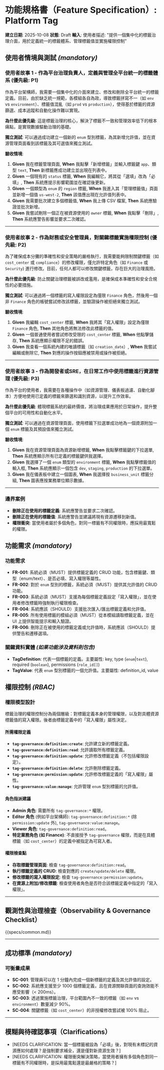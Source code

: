 # 功能規格書（Feature Specification）: Platform Tag

**建立日期**: 2025-10-08
**狀態**: Draft
**輸入**: 使用者描述: "提供一個集中化的標籤治理介面，用於定義統一的標籤體系、管理標籤值並實施權限控制"

## 使用者情境與測試 *(mandatory)*

### 使用者故事 1 - 作為平台治理負責人，定義與管理全平台統一的標籤體系 (優先級: P1)

作為平台架構師，我需要一個集中化的介面來建立、修改和刪除全平台統一的標籤定義。目前，由於缺乏統一規範，各模組各自為政，導致標籤拼寫不一（如 `env` vs `environment`）、標籤值混亂（如 `prod` vs `production`），使得基於標籤的資源篩選、成本追蹤和自動化操作難以實現。

**為什麼此優先級**: 這是標籤治理的核心，解決了標籤不一致和管理效率低下的根本痛點，是實現數據驅動治理的基礎。

**獨立測試**: 可以通過成功建立一個新的 `enum` 型別標籤，為其新增允許值，並在資源管理頁面看到該標籤及其可選值來獨立測試。

**驗收情境**:

1.  **Given** 我在標籤管理頁面, **When** 我點擊「新增標籤」並輸入標籤鍵 `app`、類型 `text`, **Then** 新標籤應成功建立並出現在列表中。
2.  **Given** 一個現有的 `status` 標籤, **When** 我編輯它，將其從「選填」改為「必填」, **Then** 系統應提示影響範圍並在確認後更新。
3.  **Given** 一個類型為 `enum` 的 `region` 標籤, **When** 我進入其「管理標籤值」頁面並新增一個值 `us-west-2`, **Then** 該值應出現在允許值列表中。
4.  **Given** 我需要批次建立多個標籤值, **When** 我上傳 CSV 檔案, **Then** 系統應驗證並批次新增。
5.  **Given** 我嘗試刪除一個正在被資源使用的 `owner` 標籤, **When** 我點擊「刪除」, **Then** 系統應警告影響並要求二次確認。

---

### 使用者故事 2 - 作為財務或安全管理員，對關鍵標籤實施權限控制 (優先級: P2)

為了確保成本分攤的準確性和安全策略的嚴格執行，我需要能夠限制關鍵標籤（如 `cost_center` 或 `compliance`）的修改權限，僅允許特定角色（如 `Finance` 或 `Security`) 進行修改。目前，任何人都可以修改關鍵標籤，存在巨大的治理風險。

**為什麼此優先級**: 防止關鍵治理標籤被誤改或濫用，是確保成本準確性和安全合規性的必要措施。

**獨立測試**: 可以通過將一個標籤的寫入權限設定為僅限 `Finance` 角色，然後用一個非 `Finance` 角色的帳號嘗試修改該標籤，並驗證操作被拒絕來獨立測試。

**驗收情境**:

1.  **Given** 我編輯 `cost_center` 標籤, **When** 我將其「寫入權限」設定為僅限 `Finance` 角色, **Then** 其他角色將無法修改此標籤的值。
2.  **Given** 一個普通使用者嘗試修改受限的 `cost_center` 標籤, **When** 他點擊儲存, **Then** 系統應顯示權限不足的錯誤。
3.  **Given** 我查看一個系統內建的唯讀標籤（如 `creation_date`）, **When** 我嘗試編輯或刪除它, **Then** 對應的操作按鈕應被禁用或操作被拒絕。

---

### 使用者故事 3 - 作為開發者或SRE，在日常工作中使用標籤進行資源管理 (優先級: P3)

作為平台的使用者，我需要在各種操作中（如資源管理、儀表板過濾、自動化腳本）方便地使用已定義的標籤來篩選和識別資源，以提升工作效率。

**為什麼此優先級**: 體現標籤系統的最終價值，將治理成果應用於日常操作，提升整個平台的可用性和自動化水平。

**獨立測試**: 可以通過在資源管理頁面，使用標籤下拉選單成功地為一個資源附加一個 `enum` 標籤及其預設值來獨立測試。

**驗收情境**:

1.  **Given** 我在資源管理頁面為資源新增標籤, **When** 我點擊標籤鍵的下拉選單, **Then** 系統應顯示所有已定義的標籤鍵供我選擇。
2.  **Given** 我選擇了一個 `enum` 類型的 `environment` 標籤, **When** 我點擊標籤值的輸入框, **Then** 系統應顯示一個包含 `dev`, `staging`, `production` 的下拉選單。
3.  **Given** 我在儀表板中建立一個圖表, **When** 我選擇按 `business_unit` 標籤分組, **Then** 圖表應按業務單位顯示數據。

---

### 邊界案例

- **刪除正在使用的標籤定義**: 系統應警告並要求二次確認。
- **刪除正在使用的標籤值**: 系統應警告並建議將現有資源遷移到新值。
- **權限衝突**: 當使用者屬於多個角色，對同一標籤有不同權限時，應採用最寬鬆的權限。

## 功能需求 *(mandatory)*

### 功能需求

- **FR-001**: 系統必須（MUST）提供標籤定義的 CRUD 功能，包含標籤鍵、類型（enum/text）、是否必填、寫入權限等屬性。
- **FR-002**: 對於 `enum` 型別的標籤，系統必須（MUST）提供其允許值的 CRUD 功能。
- **FR-003**: 系統必須（MUST）支援為每個標籤定義設定「寫入權限」，並在使用者修改標籤時強制執行權限檢查。
- **FR-004**: 系統應該（SHOULD）支援批次匯入/匯出標籤定義和允許值。
- **FR-005**: 所有使用標籤的模組必須（MUST）從本模組讀取標籤定義，並在 UI 上提供智能提示和輸入驗證。
- **FR-006**: 刪除正在被使用的標籤定義或允許值時，系統應該（SHOULD）提供警告和遷移選項。

### 關鍵資料實體 *(如果功能涉及資料則包含)*

- **TagDefinition**: 代表一個標籤的定義。主要屬性: key, type (`enum`|`text`), required (`boolean`), permissions (`role_id[]`)
- **TagValue**: 代表 `enum` 型別標籤的一個允許值。主要屬性: definition_id, value

## 權限控制 *(RBAC)*

### 權限模型設計

標籤治理的權限控制分為兩個層級：對標籤定義本身的管理權限，以及對具體資源標籤值的寫入權限。後者由標籤定義中的「寫入權限」屬性決定。

#### 所需權限定義

- **`tag-governance:definition:create`**: 允許建立新的標籤定義。
- **`tag-governance:definition:read`**: 允許讀取所有標籤定義。
- **`tag-governance:definition:update`**: 允許修改標籤定義（不包括權限設定）。
- **`tag-governance:definition:delete`**: 允許刪除標籤定義。
- **`tag-governance:permission:update`**: 允許修改標籤定義的「寫入權限」屬性。
- **`tag-governance:value:manage`**: 允許管理 `enum` 型別標籤的允許值。

#### 角色指派建議

- **Admin 角色**: 需要所有 `tag-governance:*` 權限。
- **Editor 角色** (例如平台架構師): `tag-governance:definition:*` (除 `permission:update` 外), `tag-governance:value:manage`。
- **Viewer 角色**: `tag-governance:definition:read`。
- **特定業務角色 (如 Finance)**: 不直接授予 `tag-governance` 權限，而是在具體標籤（如 `cost_center`）的定義中被指定為可寫入者。

#### 權限檢查點

- **存取標籤管理頁面**: 檢查 `tag-governance:definition:read`。
- **執行標籤定義的 CRUD**: 檢查對應的 `create/update/delete` 權限。
- **修改標籤的寫入權限設定**: 檢查 `tag-governance:permission:update`。
- **在資源上附加/修改標籤**: 檢查使用者角色是否符合該標籤定義中指定的「寫入權限」。

---

## 觀測性與治理檢查（Observability & Governance Checklist）

{{specs/common.md}}

---

## 成功標準 *(mandatory)*

### 可衡量成果

- **SC-001**: 管理員可以在 1 分鐘內完成一個新標籤的定義及其允許值的設定。
- **SC-002**: 系統應支援至少 1000 個標籤定義，且在資源關聯頁面的查詢效能不應受影響（< 200ms）。
- **SC-003**: 透過實施標籤治理，平台範圍內不一致的標籤（如 `env` vs `environment`）數量減少 90%。
- **SC-004**: 關鍵標籤（如 `cost_center`）的非授權修改嘗試被 100% 阻止。

---

## 模糊與待確認事項（Clarifications）

- [NEEDS CLARIFICATION: 當一個標籤被設為「必填」後，對現有未標記的資源應如何處理？是強制要求補全，還是僅對新資源生效？]
- [NEEDS CLARIFICATION: 權限衝突解決策略，當使用者擁有多個角色對同一標籤有不同權限時，是採用最寬鬆還是最嚴格的策略？]